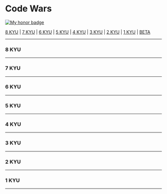 # Code Wars
[![My honor badge](https://www.codewars.com/users/J-Marriott/badges/small)](https://www.codewars.com/users/J-Marriott)

[8 KYU](#8KYU) | [7 KYU](#7KYU) | [6 KYU](#6KYU) | [5 KYU](#5KYU) | [4 KYU](#4KYU) | [3 KYU](#3KYU) | [2 KYU](#2KYU) | [1 KYU](#1KYU) | [BETA](#BETA)

***
### <a name="8KYU">8 KYU</a>
***
### <a name="7KYU">7 KYU</a>
***
### <a name="6KYU">6 KYU</a>
***
### <a name="5KYU">5 KYU</a>
***
### <a name="4KYU">4 KYU</a>
***
### <a name="3KYU">3 KYU</a>
***
### <a name="2KYU">2 KYU</a>
***
### <a name="1KYU">1 KYU</a>
***
